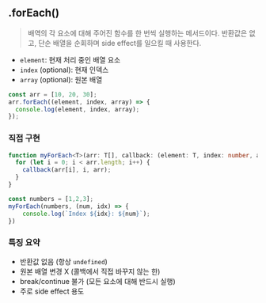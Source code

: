 ## .forEach()

> 배역의 각 요소에 대해 주어진 함수를 한 번씩 실행하는 메서드이다.
> 반환값은 없고, 단순 배열을 순회하며 side effect를 일으킬 때 사용한다.

- `element`: 현재 처리 중인 배열 요소
- `index` (optional): 현재 인덱스
- `array` (optional): 원본 배열

```ts
const arr = [10, 20, 30];
arr.forEach((element, index, array) => {
  console.log(element, index, array);
});
```

### 직접 구현

```ts
function myForEach<T>(arr: T[], callback: (element: T, index: number, array: T[]) => void): void {
  for (let i = 0; i < arr.length; i++) {
    callback(arr[i], i, arr);
  }
}

const numbers = [1,2,3];
myForEach(numbers, (num, idx) => {
	console.log(`Index ${idx}: ${num}`);
})
```

### 특징 요약

- 반환값 없음 (항상 `undefined`)
- 원본 배열 변경 X (콜백에서 직접 바꾸지 않는 한)
- break/continue 불가 (모든 요소에 대해 반드시 실행)
- 주로 side effect 용도
